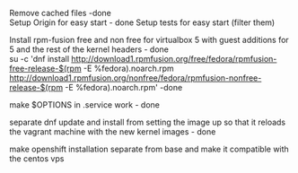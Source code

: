 Remove cached files -done  
Setup Origin for easy start - done
Setup tests for easy start (filter them)

Install rpm-fusion free and non free for virtualbox 5 with guest additions for 5 and the rest of the kernel headers  - done  
su -c 'dnf install http://download1.rpmfusion.org/free/fedora/rpmfusion-free-release-$(rpm -E %fedora).noarch.rpm http://download1.rpmfusion.org/nonfree/fedora/rpmfusion-nonfree-release-$(rpm -E %fedora).noarch.rpm'   -done  


make $OPTIONS in .service work - done  

separate dnf update and install from setting the image up so that it reloads the vagrant machine with the new kernel images - done

make openshift installation separate from base and make it compatible with the centos vps
